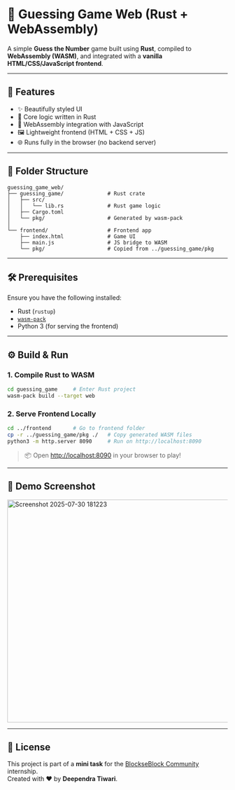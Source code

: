 # 🎯 Guessing Game Web (Rust + WebAssembly)

A simple **Guess the Number** game built using **Rust**, compiled to **WebAssembly (WASM)**, and integrated with a **vanilla HTML/CSS/JavaScript frontend**.

---

## 🚀 Features

- ✨ Beautifully styled UI 
- 🧠 Core logic written in Rust  
- 🔗 WebAssembly integration with JavaScript  
- 🖼️ Lightweight frontend (HTML + CSS + JS)  
- 🌐 Runs fully in the browser (no backend server)

---

## 📁 Folder Structure

```
guessing_game_web/
├── guessing_game/              # Rust crate
│   ├── src/
│   │   └── lib.rs              # Rust game logic
│   ├── Cargo.toml
│   └── pkg/                    # Generated by wasm-pack
│
└── frontend/                   # Frontend app
    ├── index.html              # Game UI
    ├── main.js                 # JS bridge to WASM
    └── pkg/                    # Copied from ../guessing_game/pkg
```

---

## 🛠️ Prerequisites

Ensure you have the following installed:

- Rust (`rustup`)
- [`wasm-pack`](https://rustwasm.github.io/wasm-pack/installer/)
- Python 3 (for serving the frontend)

---

## ⚙️ Build & Run

### 1. Compile Rust to WASM

```bash
cd guessing_game     # Enter Rust project
wasm-pack build --target web
```

### 2. Serve Frontend Locally

```bash
cd ../frontend       # Go to frontend folder
cp -r ../guessing_game/pkg ./   # Copy generated WASM files
python3 -m http.server 8090     # Run on http://localhost:8090
```

> 📦 Open [http://localhost:8090](http://localhost:8090) in your browser to play!

---

## 🧪 Demo Screenshot

<img width="749" height="509" alt="Screenshot 2025-07-30 181223" src="https://github.com/user-attachments/assets/1bacfa59-4151-4904-855a-a3301df653e1" />


---

## 📜 License

This project is part of a **mini task** for the [BlockseBlock Community](https://www.linkedin.com/posts/blockseblock_blockchains-internships-remoteinternships-activity-7329029837501751297-I0CX/) internship.  
Created with ❤️ by **Deependra Tiwari**.
